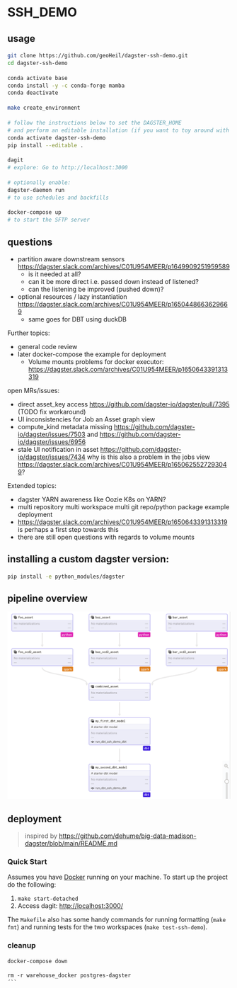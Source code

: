 # SSH_DEMO

## usage

```bash
git clone https://github.com/geoHeil/dagster-ssh-demo.git
cd dagster-ssh-demo

conda activate base
conda install -y -c conda-forge mamba
conda deactivate

make create_environment

# follow the instructions below to set the DAGSTER_HOME
# and perform an editable installation (if you want to toy around with this dummy pipeline)
conda activate dagster-ssh-demo
pip install --editable .

dagit
# explore: Go to http://localhost:3000

# optionally enable:
dagster-daemon run
# to use schedules and backfills

docker-compose up
# to start the SFTP server
```

## questions

- partition aware downstream sensors https://dagster.slack.com/archives/C01U954MEER/p1649909251959589
  - is it needed at all?
  - can it be more direct i.e. passed down instead of listened?
  - can the listening be improved (pushed down)?
- optional resources / lazy instantiation https://dagster.slack.com/archives/C01U954MEER/p1650448663629669
  - same goes for DBT using duckDB


Further topics:
- general code review
- later docker-compose the example for deployment
  - Volume mounts problems for docker executor: https://dagster.slack.com/archives/C01U954MEER/p1650643391313319

open MRs/issues:
 - direct asset_key access https://github.com/dagster-io/dagster/pull/7395 (TODO fix workaround)
 - UI inconsistencies for Job an Asset graph view
  - compute_kind metadata missing https://github.com/dagster-io/dagster/issues/7503 and https://github.com/dagster-io/dagster/issues/6956
  - stale UI notification in asset https://github.com/dagster-io/dagster/issues/7434 why is this also a problem in the jobs view https://dagster.slack.com/archives/C01U954MEER/p1650625527293049?
  

 Extended topics:
 - dagster YARN awareness like Oozie K8s on YARN?
 - multi repository multi workspace multi git repo/python package example deployment
  - https://dagster.slack.com/archives/C01U954MEER/p1650643391313319 is perhaps a first step towards this
  - there are still open questions with regards to volume mounts


## installing a custom dagster version:

```bash
pip install -e python_modules/dagster
```

## pipeline overview

![pipeline overview](img/pipeline.png)


## deployment 

> inspired by https://github.com/dehume/big-data-madison-dagster/blob/main/README.md

### Quick Start
Assumes you have [Docker](https://www.docker.com/) running on your machine. To start up the project do the following:

1. `make start-detached`
2. Access dagit: [http://localhost:3000/](http://localhost:3000/)

The `Makefile` also has some handy commands for running formatting (`make fmt`) and running tests for the two workspaces (`make test-ssh-demo`).



### cleanup

```
docker-compose down

rm -r warehouse_docker postgres-dagster
´``

